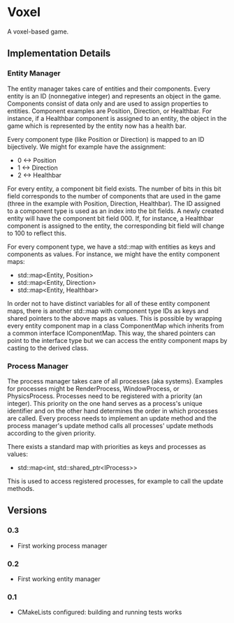 # Voxel
A voxel-based game.

<!-- ## Getting Started -->
<!-- ### Prerequisites -->
<!-- ### Installing -->

## Implementation Details
### Entity Manager
The entity manager takes care of entities and their components.
Every entity is an ID (nonnegative integer) and represents an object in the game.
Components consist of data only and are used to assign properties to entities.
Component examples are Position, Direction, or Healthbar.
For instance, if a Healthbar component is assigned to an entity,
the object in the game which is represented by the entity now has a health bar.

Every component type (like Position or Direction) is mapped to an ID bijectively.
We might for example have the assignment:
- 0 <-> Position
- 1 <-> Direction
- 2 <-> Healthbar

For every entity, a component bit field exists.
The number of bits in this bit field corresponds to the number of components that are used in the game (three in the example with Position, Direction, Healthbar).
The ID assigned to a component type is used as an index into the bit fields.
A newly created entity will have the component bit field 000.
If, for instance, a Healthbar component is assigned to the entity,
the corresponding bit field will change to 100 to reflect this.

For every component type, we have a std::map with entities as keys and components as values.
For instance, we might have the entity component maps:
- std::map<Entity, Position>
- std::map<Entity, Direction>
- std::map<Entity, Healthbar>

In order not to have distinct variables for all of these entity component maps,
there is another std::map with component type IDs as keys and shared pointers to the above maps as values.
This is possible by wrapping every entity component map in a class ComponentMap which
inherits from a common interface IComponentMap.
This way, the shared pointers can point to the interface type but we can access the
entity component maps by casting to the derived class.

### Process Manager
The process manager takes care of all processes (aka systems).
Examples for processes might be RenderProcess, WindowProcess, or PhysicsProcess.
Processes need to be registered with a priority (an integer).
This priority on the one hand serves as a process's unique identifier and on the other hand determines the order in which processes are called.
Every process needs to implement an update method and the process manager's update method calls all processes' update methods according to the given priority.

There exists a standard map with priorities as keys and processes as values:
- std::map<int, std::shared_ptr\<IProcess>>

This is used to access registered processes, for example to call the update methods.

## Versions
### 0.3
- First working process manager
### 0.2
- First working entity manager
### 0.1
- CMakeLists configured: building and running tests works
